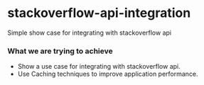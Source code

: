 # stackoverflow-api-integration
Simple show case for integrating with stackoverflow api

### What we are trying to achieve
- Show a use case for integrating with stackoverflow api.
- Use Caching techniques to improve application performance.
